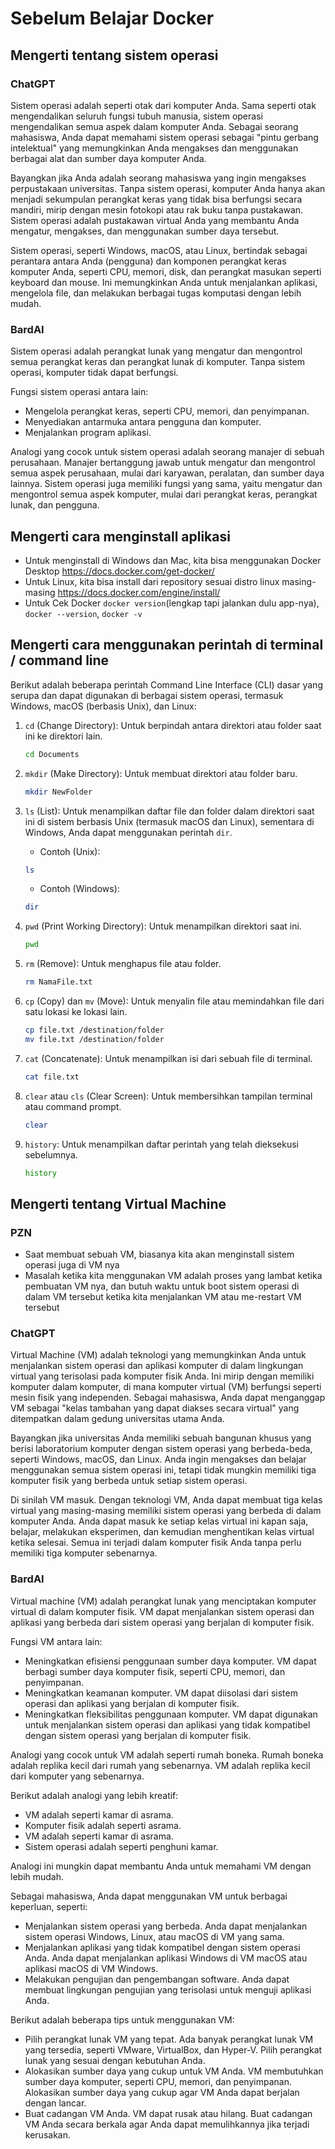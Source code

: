 # Sebelum Belajar Docker

## Mengerti tentang sistem operasi

### ChatGPT

Sistem operasi adalah seperti otak dari komputer Anda. Sama seperti otak mengendalikan seluruh fungsi tubuh manusia, sistem operasi mengendalikan semua aspek dalam komputer Anda. Sebagai seorang mahasiswa, Anda dapat memahami sistem operasi sebagai "pintu gerbang intelektual" yang memungkinkan Anda mengakses dan menggunakan berbagai alat dan sumber daya komputer Anda.

Bayangkan jika Anda adalah seorang mahasiswa yang ingin mengakses perpustakaan universitas. Tanpa sistem operasi, komputer Anda hanya akan menjadi sekumpulan perangkat keras yang tidak bisa berfungsi secara mandiri, mirip dengan mesin fotokopi atau rak buku tanpa pustakawan. Sistem operasi adalah pustakawan virtual Anda yang membantu Anda mengatur, mengakses, dan menggunakan sumber daya tersebut.

Sistem operasi, seperti Windows, macOS, atau Linux, bertindak sebagai perantara antara Anda (pengguna) dan komponen perangkat keras komputer Anda, seperti CPU, memori, disk, dan perangkat masukan seperti keyboard dan mouse. Ini memungkinkan Anda untuk menjalankan aplikasi, mengelola file, dan melakukan berbagai tugas komputasi dengan lebih mudah.

### BardAI

Sistem operasi adalah perangkat lunak yang mengatur dan mengontrol semua perangkat keras dan perangkat lunak di komputer. Tanpa sistem operasi, komputer tidak dapat berfungsi.

Fungsi sistem operasi antara lain:

- Mengelola perangkat keras, seperti CPU, memori, dan penyimpanan.
- Menyediakan antarmuka antara pengguna dan komputer.
- Menjalankan program aplikasi.

Analogi yang cocok untuk sistem operasi adalah seorang manajer di sebuah perusahaan. Manajer bertanggung jawab untuk mengatur dan mengontrol semua aspek perusahaan, mulai dari karyawan, peralatan, dan sumber daya lainnya. Sistem operasi juga memiliki fungsi yang sama, yaitu mengatur dan mengontrol semua aspek komputer, mulai dari perangkat keras, perangkat lunak, dan pengguna.

## Mengerti cara menginstall aplikasi

- Untuk menginstall di Windows dan Mac, kita bisa menggunakan Docker Desktop https://docs.docker.com/get-docker/ 
- Untuk Linux, kita bisa install dari repository sesuai distro linux masing-masing https://docs.docker.com/engine/install/ 
- Untuk Cek Docker `docker version`(lengkap tapi jalankan dulu app-nya), `docker --version`, `docker -v`


## Mengerti cara menggunakan perintah di terminal / command line

Berikut adalah beberapa perintah Command Line Interface (CLI) dasar yang serupa dan dapat digunakan di berbagai sistem operasi, termasuk Windows, macOS (berbasis Unix), dan Linux:

1. `cd` (Change Directory): Untuk berpindah antara direktori atau folder saat ini ke direktori lain.
    ```bash
    cd Documents
    ```

2. `mkdir` (Make Directory): Untuk membuat direktori atau folder baru.
    ```bash
    mkdir NewFolder
    ```

3. `ls` (List): Untuk menampilkan daftar file dan folder dalam direktori saat ini di sistem berbasis Unix (termasuk macOS dan Linux), sementara di Windows, Anda dapat menggunakan perintah `dir`.
    + Contoh (Unix):
    ```bash
    ls
    ```

    + Contoh (Windows):
    ```bash
    dir
    ```

4. `pwd` (Print Working Directory): Untuk menampilkan direktori saat ini.
    ```bash
    pwd
    ```

5. `rm` (Remove): Untuk menghapus file atau folder.
    ```bash
    rm NamaFile.txt
    ```

6. `cp` (Copy) dan `mv` (Move): Untuk menyalin file atau memindahkan file dari satu lokasi ke lokasi lain.
    ```bash
    cp file.txt /destination/folder
    mv file.txt /destination/folder
    ```

7. `cat` (Concatenate): Untuk menampilkan isi dari sebuah file di terminal.
    ```bash
    cat file.txt
    ```

8. `clear` atau `cls` (Clear Screen): Untuk membersihkan tampilan terminal atau command prompt.
    ```bash
    clear
    ```

9. `history`: Untuk menampilkan daftar perintah yang telah dieksekusi sebelumnya.
    ```bash
    history
    ```

## Mengerti tentang Virtual Machine

### PZN

- Saat membuat sebuah VM, biasanya kita akan menginstall sistem operasi juga di VM nya
- Masalah ketika kita menggunakan VM adalah proses yang lambat ketika pembuatan VM nya, dan butuh waktu untuk boot sistem operasi di dalam VM tersebut ketika kita menjalankan VM atau me-restart VM tersebut

### ChatGPT

Virtual Machine (VM) adalah teknologi yang memungkinkan Anda untuk menjalankan sistem operasi dan aplikasi komputer di dalam lingkungan virtual yang terisolasi pada komputer fisik Anda. Ini mirip dengan memiliki komputer dalam komputer, di mana komputer virtual (VM) berfungsi seperti mesin fisik yang independen. Sebagai mahasiswa, Anda dapat menganggap VM sebagai "kelas tambahan yang dapat diakses secara virtual" yang ditempatkan dalam gedung universitas utama Anda.

Bayangkan jika universitas Anda memiliki sebuah bangunan khusus yang berisi laboratorium komputer dengan sistem operasi yang berbeda-beda, seperti Windows, macOS, dan Linux. Anda ingin mengakses dan belajar menggunakan semua sistem operasi ini, tetapi tidak mungkin memiliki tiga komputer fisik yang berbeda untuk setiap sistem operasi.

Di sinilah VM masuk. Dengan teknologi VM, Anda dapat membuat tiga kelas virtual yang masing-masing memiliki sistem operasi yang berbeda di dalam komputer Anda. Anda dapat masuk ke setiap kelas virtual ini kapan saja, belajar, melakukan eksperimen, dan kemudian menghentikan kelas virtual ketika selesai. Semua ini terjadi dalam komputer fisik Anda tanpa perlu memiliki tiga komputer sebenarnya.

### BardAI

Virtual machine (VM) adalah perangkat lunak yang menciptakan komputer virtual di dalam komputer fisik. VM dapat menjalankan sistem operasi dan aplikasi yang berbeda dari sistem operasi yang berjalan di komputer fisik.

Fungsi VM antara lain:

- Meningkatkan efisiensi penggunaan sumber daya komputer. VM dapat berbagi sumber daya komputer fisik, seperti CPU, memori, dan penyimpanan.
- Meningkatkan keamanan komputer. VM dapat diisolasi dari sistem operasi dan aplikasi yang berjalan di komputer fisik.
- Meningkatkan fleksibilitas penggunaan komputer. VM dapat digunakan untuk menjalankan sistem operasi dan aplikasi yang tidak kompatibel dengan sistem operasi yang berjalan di komputer fisik.

Analogi yang cocok untuk VM adalah seperti rumah boneka. Rumah boneka adalah replika kecil dari rumah yang sebenarnya. VM adalah replika kecil dari komputer yang sebenarnya.

Berikut adalah analogi yang lebih kreatif:

- VM adalah seperti kamar di asrama.
- Komputer fisik adalah seperti asrama.
- VM adalah seperti kamar di asrama.
- Sistem operasi adalah seperti penghuni kamar.

Analogi ini mungkin dapat membantu Anda untuk memahami VM dengan lebih mudah.

Sebagai mahasiswa, Anda dapat menggunakan VM untuk berbagai keperluan, seperti:

- Menjalankan sistem operasi yang berbeda. Anda dapat menjalankan sistem operasi Windows, Linux, atau macOS di VM yang sama.
- Menjalankan aplikasi yang tidak kompatibel dengan sistem operasi Anda. Anda dapat menjalankan aplikasi Windows di VM macOS atau aplikasi macOS di VM Windows.
- Melakukan pengujian dan pengembangan software. Anda dapat membuat lingkungan pengujian yang terisolasi untuk menguji aplikasi Anda.

Berikut adalah beberapa tips untuk menggunakan VM:

- Pilih perangkat lunak VM yang tepat. Ada banyak perangkat lunak VM yang tersedia, seperti VMware, VirtualBox, dan Hyper-V. Pilih perangkat lunak yang sesuai dengan kebutuhan Anda.
- Alokasikan sumber daya yang cukup untuk VM Anda. VM membutuhkan sumber daya komputer, seperti CPU, memori, dan penyimpanan. Alokasikan sumber daya yang cukup agar VM Anda dapat berjalan dengan lancar.
- Buat cadangan VM Anda. VM dapat rusak atau hilang. Buat cadangan VM Anda secara berkala agar Anda dapat memulihkannya jika terjadi kerusakan.